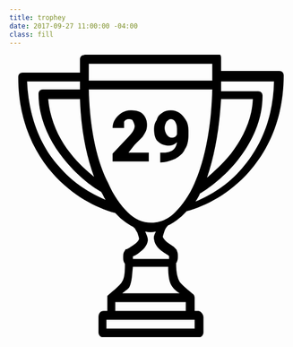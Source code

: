 ```yaml
---
title: trophey
date: 2017-09-27 11:00:00 -04:00
class: fill
---
```


<svg version="1.1"
	  xmlns:cc="http://creativecommons.org/ns#" xmlns:dc="http://purl.org/dc/elements/1.1/" xmlns:inkscape="http://www.inkscape.org/namespaces/inkscape" xmlns:rdf="http://www.w3.org/1999/02/22-rdf-syntax-ns#" xmlns:sodipodi="http://sodipodi.sourceforge.net/DTD/sodipodi-0.dtd" xmlns:svg="http://www.w3.org/2000/svg"
	 xmlns="http://www.w3.org/2000/svg" xmlns:xlink="http://www.w3.org/1999/xlink" x="0px" y="0px" viewBox="0 0 32 32"
	 style="enable-background:new 0 0 32 32;" xml:space="preserve">
<g transform="translate(0,-1020.3622)">
	<path d="M8.5,1020.4c-0.3,0-0.5,0.2-0.5,0.5v1.5H1.5c-0.3,0-0.5,0.2-0.5,0.5c0,4.8,1.7,8.4,3.9,10.9c2.2,2.5,4.9,3.9,7.1,4.5
		c0.2,0.2,0.4,0.4,0.6,0.6c0.5,0.4,0.9,0.7,1.5,1c0,0.1,0,0.1,0.1,0.1c0,0,0.1,0.2,0.3,0.5c0.1,0.3,0.2,0.6,0.2,0.7
		c0,0.2-0.3,0.5-0.6,0.7s-0.6,0.4-0.6,0.4c-0.1,0-0.1,0.1-0.2,0.1c0,0-0.1,0-0.1,0c-0.1,0.1-0.1,0.2-0.2,0.3
		c-0.1,0.2-0.1,0.4-0.1,0.6c0,0.2,0,0.4,0.1,0.6c0,0,0.1,0.1,0.1,0.2c0,1.2-0.1,1.7-0.4,2.1c-0.3,0.4-0.7,0.7-1.5,1.4c0,0,0,0,0,0
		c0,0,0,0,0,0c0,0-0.1,0.1-0.1,0.1c0,0,0,0,0,0c0,0,0,0,0,0c0,0,0,0,0,0c0,0,0,0.1,0,0.1c0,0,0,0,0,0c0,0,0,0,0,0.1v1.5h-0.4
		c-0.4,0-0.6,0.3-0.6,0.7v1.7c0,0.4,0.3,0.6,0.6,0.6h10.7c0.4,0,0.6-0.3,0.6-0.6v-1.7c0-0.3-0.3-0.7-0.6-0.7H21v-1.5
		c0-0.2-0.1-0.4-0.3-0.5c-0.7-0.6-1.2-1-1.4-1.3c-0.2-0.4-0.4-0.9-0.4-2.1c0-0.1,0.1-0.1,0.1-0.2c0.1-0.2,0.1-0.4,0.1-0.6
		s0-0.4-0.1-0.6c0-0.1-0.1-0.2-0.2-0.3c-0.1-0.1-0.1-0.1-0.2-0.2c0,0-0.3-0.2-0.6-0.4c-0.3-0.2-0.6-0.6-0.6-0.7
		c0-0.1,0.1-0.4,0.2-0.7c0.1-0.3,0.3-0.5,0.3-0.5c0,0,0.1-0.1,0.1-0.1c0.5-0.2,1-0.6,1.5-1c0.2-0.2,0.4-0.4,0.6-0.6
		c2.2-0.6,4.9-2,7.1-4.5c2.2-2.5,3.9-6.1,3.9-10.9c0-0.3-0.2-0.5-0.5-0.5H24v-1.5c0-0.3-0.2-0.5-0.5-0.5H8.5z M9,1021.4h14v1.9H9
		V1021.4z M2,1023.4h6v0.4c0,0,0,0,0,0c0,0.2,0,0.4,0,0.5H3.8c-0.3,0-0.5,0.2-0.5,0.5c0,2.9,1.3,5.4,2.8,7.3
		c1.5,1.9,3.2,3.2,4.3,3.8c0.2,0.3,0.3,0.6,0.5,0.9c-1.7-0.7-3.7-1.9-5.3-3.8C3.7,1030.9,2.2,1027.7,2,1023.4z M24,1023.4h6
		c-0.1,4.3-1.6,7.5-3.6,9.8c-1.6,1.9-3.6,3.1-5.3,3.8c0.2-0.3,0.4-0.6,0.5-0.9c1-0.6,2.8-1.9,4.3-3.8c1.5-1.9,2.8-4.4,2.8-7.3
		c0-0.3-0.2-0.5-0.5-0.5H24c0-0.2,0-0.4,0-0.6V1023.4z M9,1024.3H23c-0.1,4.1-0.8,7.9-2,10.6c-0.6,1.4-1.4,2.5-2.2,3.3
		c-0.8,0.8-1.7,1.2-2.7,1.2c-1,0-1.9-0.4-2.7-1.2c-0.8-0.8-1.6-1.9-2.2-3.3C9.8,1032.2,9.1,1028.4,9,1024.3z M4.4,1025.4H8
		c0.1,3.3,0.7,6.4,1.6,8.8c-0.8-0.7-1.8-1.5-2.7-2.7C5.6,1029.9,4.6,1027.7,4.4,1025.4z M24,1025.4h3.6c-0.1,2.4-1.2,4.5-2.5,6.2
		c-0.9,1.1-1.9,2-2.7,2.7C23.3,1031.7,23.8,1028.7,24,1025.4z M15.4,1040.4c0.4,0.1,0.8,0.1,1.2,0c-0.1,0.3-0.3,0.5-0.2,0.9
		c0.1,0.7,0.6,1.1,1,1.4c0.4,0.3,0.7,0.4,0.7,0.5c0,0,0,0.1,0,0.2c0,0,0,0,0,0.1h-4.1c0,0,0,0,0-0.1c0-0.1,0-0.1,0-0.2
		c0.1,0,0.3-0.1,0.7-0.4c0.4-0.3,0.9-0.7,1-1.4C15.7,1041,15.5,1040.7,15.4,1040.4z M14,1044.4h4c0,1,0.1,1.8,0.5,2.3
		c0.2,0.3,0.5,0.5,0.8,0.7h-6.5c0.2-0.2,0.6-0.4,0.8-0.7C13.9,1046.1,13.9,1045.3,14,1044.4z M12,1048.4h8v1h-8V1048.4z M11,1050.4
		h10v1H11V1050.4z"/>
</g>
<g>
	<path d="M15.7,12.1h-4v-0.9l1.8-1.9c0.5-0.5,0.7-0.9,0.7-1.2c0-0.2-0.1-0.4-0.2-0.6s-0.3-0.2-0.5-0.2c-0.2,0-0.4,0.1-0.5,0.3
		C13,7.8,13,8,13,8.3h-1.3c0-0.4,0.1-0.7,0.3-1c0.2-0.3,0.4-0.5,0.7-0.7c0.3-0.2,0.7-0.3,1-0.3c0.6,0,1.1,0.1,1.4,0.4
		s0.5,0.7,0.5,1.2c0,0.2,0,0.4-0.1,0.7c-0.1,0.2-0.2,0.4-0.4,0.7c-0.2,0.2-0.5,0.5-0.9,0.9l-0.7,0.9h2.3V12.1z"/>
	<path d="M19,9.9c-0.3,0.3-0.6,0.4-1,0.4c-0.5,0-0.9-0.2-1.2-0.5S16.4,9,16.4,8.4c0-0.4,0.1-0.7,0.3-1C16.8,7,17,6.8,17.3,6.6
		c0.3-0.2,0.6-0.3,1-0.3c0.4,0,0.7,0.1,1,0.3s0.5,0.5,0.7,0.8c0.2,0.3,0.3,0.7,0.3,1.2v0.5c0,0.6-0.1,1.2-0.4,1.6
		c-0.2,0.5-0.6,0.8-1.1,1.1c-0.5,0.2-1,0.4-1.6,0.4h-0.1v-1.1l0.3,0C18.4,11.1,18.9,10.7,19,9.9z M18.4,9.4c0.3,0,0.5-0.1,0.6-0.4
		V8.4c0-0.4-0.1-0.6-0.2-0.8s-0.3-0.3-0.5-0.3c-0.2,0-0.3,0.1-0.5,0.3c-0.1,0.2-0.2,0.4-0.2,0.7c0,0.3,0.1,0.5,0.2,0.7
		C18,9.3,18.2,9.4,18.4,9.4z"/>
</g>
</svg>
